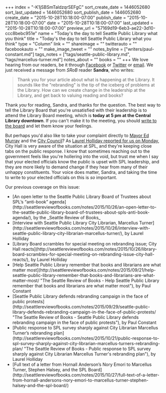 +++
index = "-K1jSBSmTaldzqrSEFgC"
sort_create_date = 1446052680
sort_last_updated = 1446052680
sort_publish_date = 1446052680
create_date = "2015-10-28T10:18:00-07:00"
publish_date = "2015-10-28T10:18:00-07:00"
date = "2015-10-28T10:18:00-07:00"
last_updated = "2015-10-28T10:18:00-07:00"
preview_url = "57169d19-6eb3-ae22-3d10-ccc8bebc951e"
name = "Today's the day to tell Seattle Public Library what you think"
title = "Today's the day to tell Seattle Public Library what you think"
type = "Column"
link = ""
shareimage = ""
twitterauto = ""
facebookauto = ""
make_image_tweet = ""
notes_byline = ["writers/paul-constant.md"]
tags_notes = ["tags/seattle-public-library.md", "tags/marcellus-turner.md"]
notes_about = ""
books = ""
+++
We love hearing from our readers, be it through [Facebook](https://www.facebook.com/seattlereviewof) or [Twitter](https://twitter.com/seattlereviewof) or [email](http://seattlereviewofbooks.com/about/). We just received a message from *SRoB* reader **Sandra**, who writes:

<blockquote>Thank you for your article about what is happening at the Library. It sounds like the "rebranding" is the tip of the iceberg of problems at the Library. How can we create change in the leadership at the Library, and get back to valuing reading and books?</blockquote>

Thank *you* for reading, Sandra, and thanks for the question. The best way to tell the Library Board that you're unsatisfied with their leadership is to attend the Library Board meeting, which is **today at 5 pm at the Central Library downtown**. If you can't make it to the meeting, you should [write to the board](mailto:library.board@spl.org) and let them know your feelings. 

But perhaps you'd also like to take your complaint directly to [Mayor Ed Murray](http://www.seattle.gov/mayor/get-involved/contact-the-mayor) and the [City Council](http://www.seattle.gov/council/councilcontact.htm)? As [Laurel Holliday reported for us on Monday](http://seattlereviewofbooks.com/notes/2015/10/26/library-board-scrambles-for-special-meeting-on-rebranding-issue-city-hall-reacts/), City Hall is very aware of the situation at SPL, and they're keeping close tabs on the public response. I know that sometimes reaching out to the government feels like you're hollering into the void, but trust me when I say that your elected officials know the public is upset with SPL leadership, and they are more likely to demand change if they hear from many of their unhappy constituents. Your voice does matter, Sandra, and taking the time to write to your elected officials on this is *so* important.

<div class="footer">
Our previous coverage on this issue: 
<ul class="article-list">
<li>[An open letter to the Seattle Public Library Board of Trustees about SPL’s “anti-book” agenda](http://seattlereviewofbooks.com/notes/2015/10/26/an-open-letter-to-the-seattle-public-library-board-of-trustees-about-spls-anti-book-agenda/), by the _Seattle Review of Books_</li>
<li>[Interview with Seattle Public Library City Librarian, Marcellus Turner](http://seattlereviewofbooks.com/notes/2015/10/26/interview-with-seattle-public-library-city-librarian-marcellus-turner/), by Laurel Holliday</li>
<li>[Library Board scrambles for special meeting on rebranding issue; City Hall reacts](http://seattlereviewofbooks.com/notes/2015/10/26/library-board-scrambles-for-special-meeting-on-rebranding-issue-city-hall-reacts/), by Laurel Holliday</li>
<li>[Help Seattle Public Library remember that books and librarians are what matter most](http://seattlereviewofbooks.com/notes/2015/09/21/help-seattle-public-library-remember-that-books-and-librarians-are-what-matter-most/ "The Seattle Review of Books - Help Seattle Public Library remember that books and librarians are what matter most"), by Paul Constant</li>
<li>[Seattle Public Library defends rebranding campaign in the face of public protests](http://seattlereviewofbooks.com/notes/2015/09/29/seattle-public-library-defends-rebranding-campaign-in-the-face-of-public-protests/ "The Seattle Review of Books - Seattle Public Library defends rebranding campaign in the face of public protests"), by Paul Constant</li>
<li>[Public response to SPL survey sharply against City Librarian Marcellus Turner’s rebranding plan](http://seattlereviewofbooks.com/notes/2015/10/21/public-response-to-spl-survey-sharply-against-city-librarian-marcellus-turners-rebranding-plan/ "The Seattle Review of Books - Public response to SPL survey sharply against City Librarian Marcellus Turner&#39;s rebranding plan"), by Laurel Holliday</li>
<li>[Full text of a letter from Hornall Anderson’s Nory Emori to Marcellus Turner, Stephen Halsey, and the SPL Board](http://seattlereviewofbooks.com/notes/2015/10/27/full-text-of-a-letter-from-hornall-andersons-nory-emori-to-marcellus-turner-stephen-halsey-and-the-spl-board/)</li>
</ul>
</div>